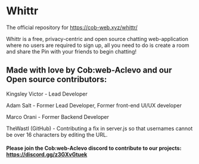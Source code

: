 # Whittr
The official repository for https://cob-web.xyz/whittr/

Whittr is a free, privacy-centric and open source chatting web-application where no users are required to sign up, all you need to do is create a room and share the Pin with your friends to begin chatting!

## Made with love by Cob:web-Aclevo and our Open source contributors:

Kingsley Victor - Lead Developer

Adam Salt - Former Lead Developer, Former front-end UI/UX developer

Marco Orani - Former Backend Developer

TheWastl (GitHub) - Contributing a fix in server.js so that usernames cannot be over 16 characters by editing the URL.

#### Please join the Cob:web-Aclevo discord to contribute to our projects: https://discord.gg/z3GXvGtuek
